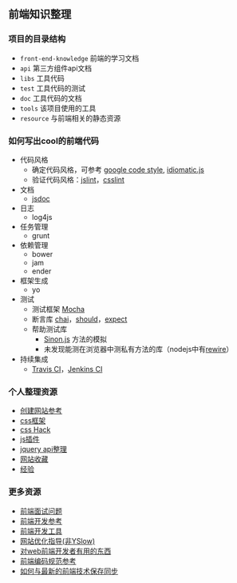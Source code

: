 ## 前端知识整理
### 项目的目录结构
* `front-end-knowledge` 前端的学习文档
* `api` 第三方组件api文档
* `libs` 工具代码
* `test` 工具代码的测试
* `doc` 工具代码的文档
* `tools` 该项目使用的工具
* `resource` 与前端相关的静态资源


### 如何写出cool的前端代码
* 代码风格
    * 确定代码风格，可参考 [google code style](http://code.google.com/p/google-styleguide/), [idiomatic.js](https://github.com/rwaldron/idiomatic.js/tree/master/translations/zh_CN)
    * 验证代码风格：[jslint](https://github.com/jshint/jshint)，[csslint](https://github.com/stubbornella/csslint)
* 文档
    * [jsdoc](https://github.com/jsdoc3/jsdoc)
* 日志
    * log4js
* 任务管理
    * grunt
* 依赖管理
    * bower
    * jam
    * ender
* 框架生成
    * yo
* 测试
    * 测试框架 [Mocha](http://visionmedia.github.io/mocha/)
    * 断言库 [chai](http://chaijs.com/)，[should](https://github.com/visionmedia/should.js/)，[expect](https://github.com/LearnBoost/expect.js/)
    * 帮助测试库
        * [Sinon.js](http://sinonjs.org/) 方法的模拟
        * 未发现能测在浏览器中测私有方法的库（nodejs中有[rewire](https://github.com/jhnns/rewire)）
* 持续集成
    * [Travis CI](https://travis-ci.org/)，[Jenkins CI](http://jenkins-ci.org/)


### 个人整理资源
* [创建网站参考](https://github.com/iamjoel/front-end-resource/wiki/create-website-tips)
* [css框架](https://github.com/iamjoel/frontEndResource/wiki/CSS-frameworks)
* [css Hack](https://github.com/iamjoel/frontEndResource/wiki/css-hack)
* [js插件](https://github.com/iamjoel/frontEndResource/wiki/javascript-plugins)
* [jquery api整理](https://github.com/iamjoel/frontEndResource/wiki/jquery-api)
* [网站收藏](https://github.com/iamjoel/frontEndResource/wiki/web-developer-bookmarks)
* [经验](https://github.com/iamjoel/frontEndResource/wiki/webdeveloper-experience-collections)

### 更多资源
* [前端面试问题](https://github.com/darcyclarke/Front-end-Developer-Interview-Questions)
* [前端开发参考](http://taitems.github.io/Front-End-Development-Guidelines/)
* [前端开发工具](https://githbu.com/codylindley/frontend-tools)
* [网站优化指导(非YSlow)](http://browserdiet.com/)
* [对web前端开发者有用的东西](https://github.com/miripiruni/frontdesk)
* [前端编码规范参考](http://isobar-idev.github.io/code-standards/)
* [如何与最新的前端技术保存同步](http://uptodate.frontendrescue.org/)

